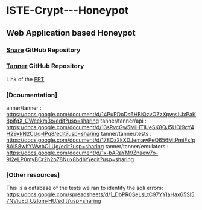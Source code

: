 # ISTE-Crypt---Honeypot

## Web Application based Honeypot

### [Snare](https://github.com/mushorg/snare) GitHub Repository
### [Tanner](https://github.com/mushorg/tanner) GitHub Repository

Link of the [PPT](https://docs.google.com/presentation/d/1p7lpGpCUIuoZUDBXepnVt5U4LUUkdzXcZtD3thsr8x4/edit?usp=sharing)

### [Dcoumentation]
anner/tanner : https://docs.google.com/document/d/14PuPDoDs6HBiQzvOZzXpwyJUxPaK8pifgX_CWeekm3o/edit?usp=sharing 
tanner/tanner/api : https://docs.google.com/document/d/13sRvcGw5MiHTlUeSK8QJ5UOl9cY4H29xkN2CUq-IPq8/edit?usp=sharing 
tanner/tanner/tests : https://docs.google.com/document/d/178Oz2kXDJemawPeQ656MtPmiFsfp8AiS8whYWwbOLUg/edit?usp=sharing 
tanner/tanner/emulators : https://docs.google.com/document/d/1x-bARaYM9Znaew7o-9I2eLP0myBCr2h2o78Nux8bdhY/edit?usp=sharing 

### [Other resources]
This is a database of the tests we ran to identify the sqli errors:
https://docs.google.com/spreadsheets/d/1_DbPR0SeLsLtC97YYIaHax65Sl57NViuEd_UzIom-HU/edit?usp=sharing

